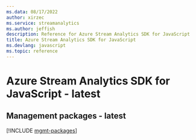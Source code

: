 ```yaml
---
ms.data: 08/17/2022
author: xirzec
ms.service: streamanalytics
ms.author: jeffish
description: Reference for Azure Stream Analytics SDK for JavaScript
title: Azure Stream Analytics SDK for JavaScript
ms.devlang: javascript
ms.topic: reference
---
```

# Azure Stream Analytics SDK for JavaScript - latest

## Management packages - latest
[!INCLUDE [mgmt-packages](stream-analytics-mgmt-index.md)]